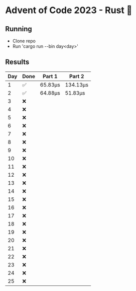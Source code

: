 # Advent of Code 2023 - Rust 🦀 

## Running
- Clone repo
- Run 'cargo run --bin day\<day\>'

## Results
|Day|Done|Part 1|Part 2|
|---|---|---|---|
|1|✅|65.83µs|134.13µs|
|2|✅|64.88µs|51.83µs|
|3|❌|||
|4|❌|||
|5|❌|||
|6|❌|||
|7|❌|||
|8|❌|||
|9|❌|||
|10|❌|||
|11|❌|||
|12|❌|||
|13|❌|||
|14|❌|||
|15|❌|||
|16|❌|||
|17|❌|||
|18|❌|||
|19|❌|||
|20|❌|||
|21|❌|||
|22|❌|||
|23|❌|||
|24|❌|||
|25|❌|||
